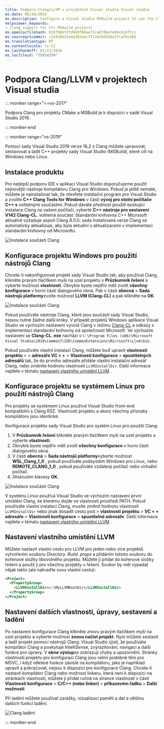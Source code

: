 ```yaml
---
title: Podpora Clang/LLVM v projektech Visual studia Visual studia
ms.date: 08/30/2019
ms.description: Configure a Visual Studio MSBuild project to use the Clang/LLVM toolchain.
helpviewer_keywords:
- Clang support for C++ MSBuild projects
ms.openlocfilehash: 819f96bf2fd949f80ae72ca878ba7eb9cb1bffcc
ms.sourcegitcommit: c3283062ce4e382aec7f11626d358a37caf8cdbb
ms.translationtype: MT
ms.contentlocale: cs-CZ
ms.lasthandoff: 01/13/2020
ms.locfileid: "75914374"
---
```

# <a name="clangllvm-support-in-visual-studio-projects"></a>Podpora Clang/LLVM v projektech Visual studia

::: moniker range="<=vs-2017"

Podpora Clang pro projekty CMake a MSBuild je k dispozici v sadě Visual Studio 2019.

::: moniker-end

::: moniker range="vs-2019"

Pomocí sady Visual Studio 2019 verze 16,2 s Clang můžete upravovat, sestavovat a ladit C++ projekty sady Visual Studio (MSBuild), které cílí na Windows nebo Linux.

## <a name="install"></a>Instalace produktu

Pro nejlepší podporu IDE v aplikaci Visual Studio doporučujeme použít nejnovější nástroje kompilátoru Clang pro Windows. Pokud je ještě nemáte, můžete je nainstalovat tak, že otevřete instalační program pro Visual Studio a zvolíte  **C++ Clang Tools for Windows** v části **vývoj pro stolní počítače C++ s** volitelnými součástmi. Pokud dáváte přednost použití existující instalace Clang na vašem počítači, vyberte  **C++ nástroje pro sestavení V142 Clang-CL.** volitelná součást. Standardní knihovna C++ Microsoft aktuálně vyžaduje aspoň Clang 8.0.0; sada Instalovaná verze Clang se automaticky aktualizuje, aby byla aktuální s aktualizacemi v implementaci standardní knihovny od Microsoftu. 

![Instalace součásti Clang](media/clang-install-vs2019.png)

## <a name="configure-a-windows-project-to-use-clang-tools"></a>Konfigurace projektu Windows pro použití nástrojů Clang

Chcete-li nakonfigurovat projekt sady Visual Studio tak, aby používal Clang, klikněte pravým tlačítkem myši na uzel projektu v **Průzkumník řešení** a vyberte možnost **vlastnosti**. Obvykle byste nejdřív měli zvolit **všechny konfigurace** v horní části dialogového okna. Pak v části **obecná** > **Sada nástrojů platformy**zvolte možnost **LLVM (Clang-CL)** a pak klikněte na **OK**.

![Instalace součásti Clang](media/clang-msbuild-prop-page.png)

Pokud používáte nástroje Clang, které jsou součástí sady Visual Studio, nejsou nutné žádné další kroky. V případě projektů Windows aplikace Visual Studio ve výchozím nastavení vyvolá Clang v režimu [Clang-CL](https://llvm.org/devmtg/2014-04/PDFs/Talks/clang-cl.pdf) a odkazy s implementací standardní knihovny od společnosti Microsoft. Ve výchozím nastavení se **Clang-CL. exe** nachází v `C:\Program Files (x86)\Microsoft Visual Studio\2019\Common7\IDE\CommonExtensions\Microsoft\Llvm\bin`.

Pokud používáte vlastní instalaci Clang, můžete buď upravit **vlastnosti** **projektu** >  > **adresáře VC + +**  > **Vlastnosti konfigurace** > **spustitelných adresářů** tak, že do prvního adresáře přidáte vlastní instalační adresář Clang, nebo změníte hodnotu vlastnosti `LLVMInstallDir`. Další informace najdete v tématu [nastavení vlastního umístění LLVM](#custom_llvm_location) .

## <a name="configure-a-linux-project-to-use-clang-tools"></a>Konfigurace projektu se systémem Linux pro použití nástrojů Clang

Pro projekty se systémem Linux používá Visual Studio front-end kompatibilní s Clang RSZ. Vlastnosti projektu a skoro všechny příznaky kompilátoru jsou identické.

Konfigurace projektu sady Visual Studio pro systém Linux pro použití Clang:

1. V **Průzkumník řešení** klikněte pravým tlačítkem myši na uzel projektu a vyberte **vlastnosti**. 
1. Obvykle byste nejdřív měli zvolit **všechny konfigurace** v horní části dialogového okna. 
1. V části **obecná** > **Sada nástrojů platformy**vyberte možnost **WSL_Clang_1_0** , pokud používáte podsystém Windows pro Linux, nebo **REMOTE_CLANG_1_0** , pokud používáte vzdálený počítač nebo virtuální počítač.
1. Stisknutím klávesy **OK**.

![Instalace součásti Clang](media/clang-msbuild-prop-page.png)

V systému Linux používá Visual Studio ve výchozím nastavení první umístění Clang, ke kterému dojde ve vlastnosti prostředí PATH. Pokud používáte vlastní instalaci Clang, musíte změnit hodnotu vlastnosti `LLVMInstallDir` nebo jinak dosadit cestu pod > **vlastností** **projektu** > **VC + + adresáře** > **Vlastnosti konfigurace** > **spustitelné adresáře**. Další informace najdete v tématu [nastavení vlastního umístění LLVM](#custom_llvm_location) .

## <a name="custom_llvm_location"></a>Nastavení vlastního umístění LLVM

Můžete nastavit vlastní cestu pro LLVM pro jeden nebo více projektů vytvořením souboru *Directory. Build. props* a přidáním tohoto souboru do kořenové složky libovolného projektu. Můžete ji přidat do kořenové složky řešení a použít ji pro všechny projekty v řešení. Soubor by měl vypadat nějak takto (ale nahraďte svou vlastní cestu):

```xml
<Project>
  <PropertyGroup>
    <LLVMInstallDir>c:\MyLLVMRootDir</LLVMInstallDir>
  </PropertyGroup>
</Project>
```

## <a name="set-additional-properties-edit-build-and-debug"></a>Nastavení dalších vlastností, úpravy, sestavení a ladění

Po nastavení konfigurace Clang klikněte znovu pravým tlačítkem myši na uzel projektu a vyberte možnost **znovu načíst projekt**. Nyní můžete sestavit a ladit projekt pomocí nástrojů Clang. Visual Studio zjistí, že používáte kompilátor Clang a poskytuje IntelliSense, zvýrazňování, navigaci a další funkce pro úpravy. V **okno výstup**se zobrazují chyby a upozornění. Stránky vlastností projektu pro konfiguraci Clang jsou velmi podobné těm pro MSVC, i když některé funkce závislé na kompilátoru, jako je například upravit a pokračovat, nejsou k dispozici pro konfigurace Clang. Chcete-li nastavit kompilátor Clang nebo možnost linkeru, která není k dispozici na stránkách vlastností, můžete ji přidat ručně na stránce vlastností v části **Vlastnosti konfigurace** > **C/C++ (nebo linker)**  > **příkazovém řádku** > **Další možnosti**.

Při ladění můžete používat zarážky, vizualizaci paměti a dat a většinu dalších funkcí ladění.  

![Clang ladění](media/clang-debug-msbuild.png)

::: moniker-end
